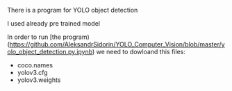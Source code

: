 There is a program for YOLO object detection

I used already pre trained model

In order to run [the program)(https://github.com/AleksandrSidorin/YOLO_Computer_Vision/blob/master/yolo_object_detection.py.ipynb) we need to dowloand this files:

- coco.names
- yolov3.cfg
- yolov3.weights
